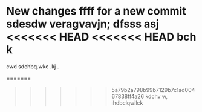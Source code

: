 New changes
ffff for a new commit
sdesdw
veragvavjn;
dfsss
asj
<<<<<<< HEAD
<<<<<<< HEAD
bch k
=======
cwd
sdchbq.wkc .kj .
>
=======
>>>>>>> 5a79b2a798b99b7129b7c1ad00467838ff4a26
kdchv w,
ihdbclqwilck
